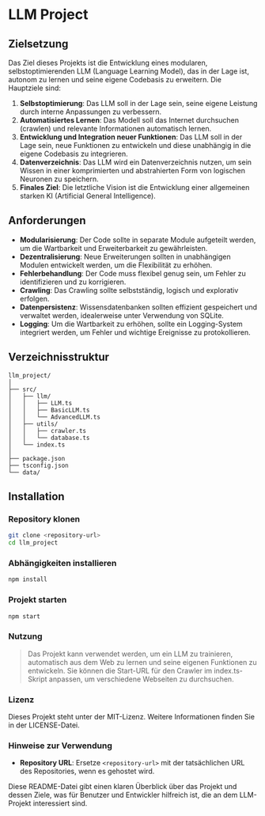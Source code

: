 # LLM Project

## Zielsetzung

Das Ziel dieses Projekts ist die Entwicklung eines modularen, selbstoptimierenden LLM (Language Learning Model), das in der Lage ist, autonom zu lernen und seine eigene Codebasis zu erweitern. Die Hauptziele sind:

1. **Selbstoptimierung**: Das LLM soll in der Lage sein, seine eigene Leistung durch interne Anpassungen zu verbessern.
2. **Automatisiertes Lernen**: Das Modell soll das Internet durchsuchen (crawlen) und relevante Informationen automatisch lernen.
3. **Entwicklung und Integration neuer Funktionen**: Das LLM soll in der Lage sein, neue Funktionen zu entwickeln und diese unabhängig in die eigene Codebasis zu integrieren.
4. **Datenverzeichnis**: Das LLM wird ein Datenverzeichnis nutzen, um sein Wissen in einer komprimierten und abstrahierten Form von logischen Neuronen zu speichern.
5. **Finales Ziel**: Die letztliche Vision ist die Entwicklung einer allgemeinen starken KI (Artificial General Intelligence).

## Anforderungen

- **Modularisierung**: Der Code sollte in separate Module aufgeteilt werden, um die Wartbarkeit und Erweiterbarkeit zu gewährleisten.
- **Dezentralisierung**: Neue Erweiterungen sollten in unabhängigen Modulen entwickelt werden, um die Flexibilität zu erhöhen.
- **Fehlerbehandlung**: Der Code muss flexibel genug sein, um Fehler zu identifizieren und zu korrigieren.
- **Crawling**: Das Crawling sollte selbstständig, logisch und explorativ erfolgen.
- **Datenpersistenz**: Wissensdatenbanken sollten effizient gespeichert und verwaltet werden, idealerweise unter Verwendung von SQLite.
- **Logging**: Um die Wartbarkeit zu erhöhen, sollte ein Logging-System integriert werden, um Fehler und wichtige Ereignisse zu protokollieren.

## Verzeichnisstruktur

```plaintext
llm_project/
│
├── src/
│   ├── llm/
│   │   ├── LLM.ts
│   │   ├── BasicLLM.ts
│   │   └── AdvancedLLM.ts
│   ├── utils/
│   │   ├── crawler.ts
│   │   └── database.ts
│   └── index.ts
│
├── package.json
├── tsconfig.json
└── data/
```

## Installation

### Repository klonen

```bash
git clone <repository-url>
cd llm_project
```

### Abhängigkeiten installieren

```bash
npm install
```

### Projekt starten

```bash
npm start
```

### Nutzung

> Das Projekt kann verwendet werden, um ein LLM zu trainieren, automatisch aus dem Web zu lernen und seine eigenen Funktionen zu entwickeln. Sie können die Start-URL für den Crawler im index.ts-Skript anpassen, um verschiedene Webseiten zu durchsuchen.

### Lizenz

Dieses Projekt steht unter der MIT-Lizenz. Weitere Informationen finden Sie in der LICENSE-Datei.


### Hinweise zur Verwendung

- **Repository URL**: Ersetze `<repository-url>` mit der tatsächlichen URL des Repositories, wenn es gehostet wird.

Diese README-Datei gibt einen klaren Überblick über das Projekt und dessen Ziele, was für Benutzer und Entwickler hilfreich ist, die an dem LLM-Projekt interessiert sind.
